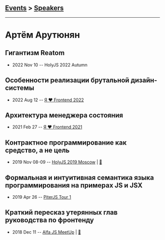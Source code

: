 ## [Events](../README.md) > [Speakers](../speakers.md)
---

# Артём Арутюнян

## Гигантизм Reatom
- 2022 Nov 10 -- HolyJS 2022 Autumn    
## Особенности реализации брутальной дизайн-системы
- 2022 Aug 12 -- [Я ❤ Frontend 2022](https://www.youtube.com/watch?v=z3O8qYmPd58&t=21924s)    
## Архитектура менеджера состояния
- 2021 Feb 27 -- [Я ❤ Frontend 2021](https://youtu.be/N2rAQ4uC6VY)    
## Контрактное программирование как средство, а не цель
- 2019 Nov 08-09 -- [HolyJS 2019 Moscow](https://www.youtube.com/watch?v=K91G6na4ga8)  | [:notebook:](https://assets.ctfassets.net/nn534z2fqr9f/45tx7htHbRbFtyVYmgLsvo/0fb2d02cac784094b744b8c173077c24/100710_517459704_Artm_Arutyunyan_Kontraktnoye_programmirovaniye_kak_sredstvo_a_ne_tsel.pdf)  
## Формальная и интуитивная семантика языка программирования на примерах JS и JSX
- 2019 Apr 26 -- [PiterJS Tour 1](https://www.youtube.com/watch?v=MueYSY2ZO4Y&t=1260s)    
## Краткий пересказ утерянных глав руководства по фронтенду
- 2018 Dec 11 -- [Alfa JS MeetUp](https://www.youtube.com/watch?v=dCXvQkvSyQg&t=850s)  | [:notebook:](https://docs.google.com/presentation/d/1-TI4ozHLV7IhujcmAsNkf58RBdrKQB37EUKtQ0UYmIM/edit)  
